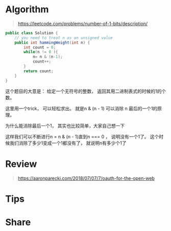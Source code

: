 # Algorithm
> https://leetcode.com/problems/number-of-1-bits/description/

```java
public class Solution {
    // you need to treat n as an unsigned value
    public int hammingWeight(int n) {
        int count = 0;
        while(n != 0 ){
            n= n & (n-1);
            count++;
        }
        return count;
    }
}
```

这个题目的大意是： 给定一个无符号的整数， 返回其用二进制表式的时候的1的个数。

这里用一个trick， 可以轻松求出。 就是n & (n - 1) 可以消除 n 最后的一个1的原理。

为什么能消除最后一个1， 其实也比较简单，大家自己想一下

这样我们可以不断进行n = n & (n - 1)直到n === 0 ， 说明没有一个1了。 这个时候我们消除了多少1变成一个1都没有了， 就说明n有多少个1了

# Review
> https://aaronparecki.com/2018/07/07/7/oauth-for-the-open-web



# Tips
> 

# Share
> 
